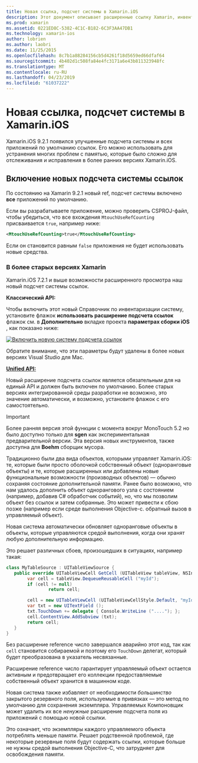 ```yaml
---
title: Новая ссылка, подсчет системы в Xamarin.iOS
description: Этот документ описывает расширенные ссылку Xamarin, инвентаризации системы, по умолчанию включен во всех приложениях Xamarin.iOS.
ms.prod: xamarin
ms.assetid: 0221ED8C-5382-4C1C-B182-6C3F3AA47DB1
ms.technology: xamarin-ios
author: lobrien
ms.author: laobri
ms.date: 11/25/2015
ms.openlocfilehash: 8c7b1a88284156cb5d4261f18d5659ed66dfaf64
ms.sourcegitcommit: 4b402d1c508fa84e4fc3171a6e43b811323948fc
ms.translationtype: MT
ms.contentlocale: ru-RU
ms.lasthandoff: 04/23/2019
ms.locfileid: "61037222"
---
```

# <a name="new-reference-counting-system-in-xamarinios"></a>Новая ссылка, подсчет системы в Xamarin.iOS

Xamarin.iOS 9.2.1 появился улучшенные подсчета системы и всех приложений по умолчанию ссылок. Его можно использовать для устранения многих проблем с памятью, которые было сложно для отслеживания и исправления в более ранних версиях Xamarin.iOS.

## <a name="enabling-the-new-reference-counting-system"></a>Включение новых подсчета системы ссылок

По состоянию на Xamarin 9.2.1 новый ref, подсчет системы включено **все** приложений по умолчанию.

Если вы разрабатываете приложение, можно проверить CSPROJ-файл, чтобы убедиться, что все вхождения `MtouchUseRefCounting` присваивается `true`, например ниже:

```xml
<MtouchUseRefCounting>true</MtouchUseRefCounting>
```

Если он становится равным `false` приложения не будет использовать новые средства.

### <a name="using-older-versions-of-xamarin"></a>В более старых версиях Xamarin

Xamarin.iOS 7.2.1 и выше возможности расширенного просмотра наш новый подсчет системы ссылок.

**Классический API:**

Чтобы включить этот новый Справочник по инвентаризации систему, установите флажок **использовать расширение подсчета ссылок** флажок см. в **Дополнительно** вкладке проекта **параметрах сборки iOS** , как показано ниже: 

[![](newrefcount-images/image1.png "Включить новую систему подсчета ссылок")](newrefcount-images/image1.png#lightbox)

Обратите внимание, что эти параметры будут удалены в более новых версиях Visual Studio для Mac.

 **[Unified API:](~/cross-platform/macios/unified/index.md)**

 Новый расширение подсчета ссылок является обязательным для на единый API и должен быть включен по умолчанию. Более старых версиях интегрированной среды разработки не возможно, это значение автоматически, и возможно, установите флажок с его самостоятельно.

    
> [!IMPORTANT]
> Более ранняя версия этой функции с момента вокруг MonoTouch 5.2 но было доступно только для **sgen** как экспериментальная предварительной версии. Эта версия новых инструментов, также доступна для **Boehm** сборщик мусора.


Традиционно были два вида объектов, которыми управляет Xamarin.iOS: те, которые были просто оболочкой собственный объект (одноранговые объекты) и те, которые расширенных или добавлены новые функциональные возможности (производных объектов) — обычно сохраняя состояние дополнительной памяти. Ранее было возможно, что нам удалось дополнить объект однорангового узла с состоянием (например, добавив C# обработчик событий), но, что мы позволим объект без ссылок и затем собранные. Это может привести к сбою позже (например если среде выполнения Objective-c. обратный вызов в управляемый объект).

Новая система автоматически обновляет одноранговые объекты в объекты, которые управляются средой выполнения, когда они хранят любую дополнительную информацию.

Это решает различных сбоев, произошедших в ситуациях, например такая:

```csharp
class MyTableSource : UITableViewSource {
   public override UITableViewCell GetCell (UITableView tableView, NSIndexPath indexPath) {
        var cell = tableView.DequeueReusableCell ("myId");
        if (cell != null)
                return cell;

        cell = new UITableViewCell (UITableViewCellStyle.Default, "myId");
        var txt = new UITextField ();
        txt.TouchDown += delegate { Console.WriteLine ("...."); };
        cell.ContentView.AddSubview (txt);
        return cell;
   }
}
```

Без расширение reference число завершался аварийно этот код, так как `cell` становится собираемой и поэтому его `TouchDown` делегат, который будет преобразована в указатель несвязанные.

Расширение reference число гарантирует управляемый объект остается активным и предотвращает его коллекции предоставляемые собственный объект хранится в машинном коде.

Новая система также избавляет от необходимости *большинство* закрытого резервного поля, используемые в привязках — это метод по умолчанию для сохранения экземпляра. Управляемых Компоновщик может удалить их все *ненужные* расширение подсчета поля из приложений с помощью новой ссылки.

Это означает, что экземпляры каждого управляемого объекта потреблять меньше памяти. Решает родственной проблемой, где некоторые резервные поля будут содержать ссылки, которые больше не нужны средой выполнения Objective-C, что затрудняет для освобождения памяти.
